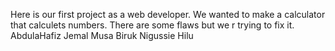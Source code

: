 Here is our first project as a web developer. 
We wanted to make a calculator that calculets numbers.
There are some flaws but we r trying to fix it.
AbdulaHafiz Jemal Musa
Biruk Nigussie Hilu
